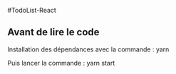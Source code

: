 #TodoList-React

## Avant de lire le code

Installation des dépendances avec la commande : yarn

Puis lancer la commande : yarn start
